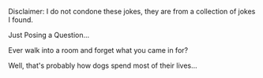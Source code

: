 Disclaimer: I do not condone these jokes, they are from a collection of jokes I found.

Just Posing a Question...

Ever walk into a room and forget what you came in for?

Well, that's probably how dogs spend most of their lives...

